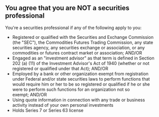 ## You agree that you are NOT a securities professional

You're a securities professional if any of the following apply to you:
- Registered or qualified with the Securities and Exchange Commission (the "SEC"), the Commodities Futures Trading Commission, any state securities agency, any securities exchange or association, or any commodities or futures contract market or association; AND/OR
- Engaged as an "investment advisor" as that term is defined in Section 202 (a) (11) of the Investment Advisor's Act of 1940 (whether or not registered or qualified under that Act); AND/OR
- Employed by a bank or other organization exempt from registration under Federal and/or state securities laws to perform functions that would require him or her to be so registered or qualified if he or she were to perform such functions for an organization not so exempt; AND/OR
- Using quote information in connection with any trade or business activity instead of your own personal investments
- Holds Series 7 or Series 63 license
